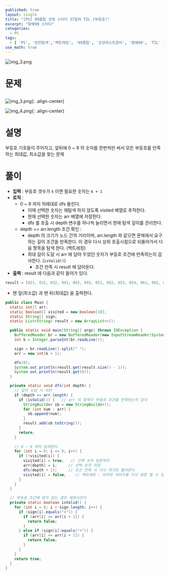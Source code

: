 ```yaml
---
published: true
layout: single
title: "[PS] 99클럽 코테 스터디 37일차 TIL (부등호)"
excerpt: "항해99 스터디"
categories:
  - PS
tags:
  - [ 'PS', '완전탐색','백트래킹', '99클럽', '코딩테스트준비', '항해99', 'TIL' ]
use_math: true
---
```



![img_3.png](https://zhtmr.github.io/static-files-for-posting/20240722/99club_TIL_thumbnail/%EA%B8%B0%EB%B3%B8%ED%98%951_java.png?raw=true)

# 문제

[//]: # ([문제 링크]&#40;https://www.acmicpc.net/problem/2529&#41;)
## <boj-problem id=2529 tier='s1' name='부등호'></boj-problem>

![img_3.png](https://zhtmr.github.io/static-files-for-posting/20240827/ex1.png?raw=true){: .align-center}

![img_4.png](https://zhtmr.github.io/static-files-for-posting/20240827/ex2.png?raw=true){: .align-center}

# 설명
부등호 기호들이 주어지고, 앞뒤에 0 ~ 9 의 숫자를 한번씩만 써서 모든 부등호를 만족하는 최대값, 최소값을 찾는 문제
# 풀이
- **입력** : 부등호 갯수가 `k` 이면 필요한 숫자는 `k + 1`
- **로직** : 
  - 0 ~ 9 까지 차례대로 dfs 돌린다. 
    - 이때 선택한 숫자는 재탐색 하지 않도록 visited 배열로 추적한다.
    - 현재 선택한 숫자는 arr 배열에 저장한다.
    - dfs 를 호출 시 depth 변수를 하나씩 늘리면서 현재 탐색 깊이를 관리한다. 
  - depth == arr.length 조건 확인 :
    - depth 의 크기가 노드 간의 거리이며, arr.length 와 같으면 문제에서 요구하는 길이 조건을 만족한다. 이 경우 다시 상위 호출시점으로 되돌아가서 다음 항목을 탐색 한다. (백트래킹)
    - 최대 길이 도달 시 arr 에 담아 두었던 숫자가 부등호 조건에 만족하는지 검사한다. (`isValid()`)
      - 조건 만족 시 result 에 담아둔다.
- **출력** : result 에 다음과 같이 들어가 있다. 
```java
result = [021, 031, 032, 041, 042, 043, 051, 052, 053, 054, 061, 062, 063, 064, 065, 071, 072, 073, 074, 075, 076, 081, 082, 083, 084, 085, 086, 087, 091, 092, 093, 094, 095, 096, 097, 098, 120, 130, 132, 140, 142, 143, 150, 152, 153, 154, 160, 162, 163, 164, 165, 170, 172, 173, 174, 175, 176, 180, 182, 183, 184, 185, 186, 187, 190, 192, 193, 194, 195, 196, 197, 198, 230, 231, 240, 241, 243, 250, 251, 253, 254, 260, 261, 263, 264, 265, 270, 271, 273, 274, 275, 276, 280, 281, 283, 284, 285, 286, 287, 290, 291, 293, 294, 295, 296, 297, 298, 340, 341, 342, 350, 351, 352, 354, 360, 361, 362, 364, 365, 370, 371, 372, 374, 375, 376, 380, 381, 382, 384, 385, 386, 387, 390, 391, 392, 394, 395, 396, 397, 398, 450, 451, 452, 453, 460, 461, 462, 463, 465, 470, 471, 472, 473, 475, 476, 480, 481, 482, 483, 485, 486, 487, 490, 491, 492, 493, 495, 496, 497, 498, 560, 561, 562, 563, 564, 570, 571, 572, 573, 574, 576, 580, 581, 582, 583, 584, 586, 587, 590, 591, 592, 593, 594, 596, 597, 598, 670, 671, 672, 673, 674, 675, 680, 681, 682, 683, 684, 685, 687, 690, 691, 692, 693, 694, 695, 697, 698, 780, 781, 782, 783, 784, 785, 786, 790, 791, 792, 793, 794, 795, 796, 798, 890, 891, 892, 893, 894, 895, 896, 897]
```
- 맨 앞(최소값) 과 맨 뒤(최대값) 을 출력한다.


```java
public class Main {
  static int[] arr;
  static boolean[] visited = new boolean[10];
  static String[] sign;
  static List<String> result = new ArrayList<>();

  public static void main(String[] args) throws IOException {
    BufferedReader br = new BufferedReader(new InputStreamReader(System.in));
    int k = Integer.parseInt(br.readLine());

    sign = br.readLine().split(" ");
    arr = new int[k + 1];

    dfs(0);
    System.out.println(result.get(result.size() - 1));
    System.out.println(result.get(0));
  }

  private static void dfs(int depth) {
    // 길이 도달 시 리턴
    if (depth == arr.length) {
      if (isValid()) {   // arr 의 항목이 부등호 조건을 만족하는지 검사
        StringBuilder sb = new StringBuilder();
        for (int num : arr) {
          sb.append(num);
        }
        result.add(sb.toString());
      }
      return;
    }
    
    // 0 ~ 9 까지 탐색한다
    for (int i = 0; i <= 9; i++) {
      if (!visited[i]) {
        visited[i] = true;   // 선택 숫자 방문처리
        arr[depth] = i;     // 선택 숫자 저장
        dfs(depth + 1);     // 조건 만족 시 다시 여기로 돌아온다
        visited[i] = false;    // 백트래킹 : 마지막 자리수를 다시 방문 할 수 있도록 false 로 만든다
      }
    }
  }

  // 부등호 조건에 맞지 않는 경우 제외시킨다
  private static boolean isValid() {
    for (int i = 0; i < sign.length; i++) {
      if (sign[i].equals("<")) {
        if (arr[i] >= arr[i + 1]) {
          return false;
        }
      } else if (sign[i].equals(">")) {
        if (arr[i] <= arr[i + 1]) {
          return false;
        }
      }
    }
    return true;
  }
}
```

